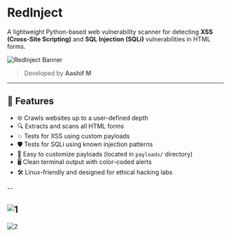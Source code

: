 # RedInject

A lightweight Python-based web vulnerability scanner for detecting **XSS (Cross-Site Scripting)** and **SQL Injection (SQLi)** vulnerabilities in HTML forms.

![RedInject Banner](https://img.shields.io/badge/version-1.0.0-red?style=flat-square)  
> Developed by **Aashif M**

---

## 🚀 Features

- 🌐 Crawls websites up to a user-defined depth
- 🔍 Extracts and scans all HTML forms
- 💥 Tests for XSS using custom payloads
- 🛡️ Tests for SQLi using known injection patterns
- 📂 Easy to customize payloads (located in `payloads/` directory)
- 🖥️ Clean terminal output with color-coded alerts
- 🛠️ Linux-friendly and designed for ethical hacking labs

--

![1](https://github.com/user-attachments/assets/13cb24b0-809d-4155-83b2-92eea359073d)
--
![2](https://github.com/user-attachments/assets/a919e940-cdf1-42c7-8467-7a8257532a15)

